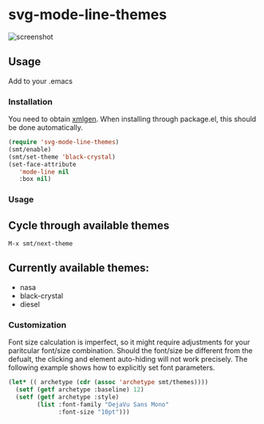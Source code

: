 # svg-mode-line-themes
![screenshot](https://github.com/sabof/svg-mode-line-themes/raw/master/screenshot.png)

## Usage

Add to your .emacs

### Installation

You need to obtain [xmlgen](https://github.com/philjackson/xmlgen). When
installing through package.el, this should be done automatically.

```lisp
(require 'svg-mode-line-themes)
(smt/enable)
(smt/set-theme 'black-crystal)
(set-face-attribute
   'mode-line nil
   :box nil)
```

### Usage
## Cycle through available themes

`M-x smt/next-theme`

## Currently available themes:

* nasa
* black-crystal
* diesel

### Customization

Font size calculation is imperfect, so it might require adjustments for your
paritcular font/size combination. Should the font/size be different from the
defualt, the clicking and element auto-hiding will not work precisely. The
following example shows how to explicitly set font parameters.

```lisp
(let* (( archetype (cdr (assoc 'archetype smt/themes))))
  (setf (getf archetype :baseline) 12)
  (setf (getf archetype :style)
        (list :font-family "DejaVu Sans Mono"
              :font-size "10pt")))
```
